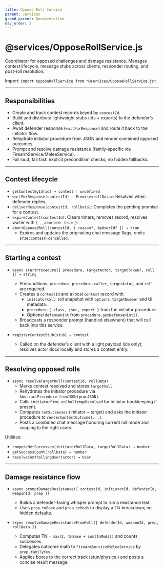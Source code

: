 ```yaml
---
title: Oppose Roll Service
parent: Services
grand_parent: Documentation
nav_order: 2
---
```


# @services/OpposeRollService.js

Coordinator for opposed challenges and damage resistance. Manages contest lifecycle, message stubs across clients, responder routing, and post-roll resolution.

Import: `import OpposeRollService from "@services/OpposeRollService.js"`.

---

## Responsibilities

- Create and track contest records keyed by `contestId`.
- Build and distribute lightweight stubs (ids + exports) to the defender’s client.
- Await defender response (`waitForResponse`) and route it back to the initiator flow.
- Rehydrate initiator procedure from JSON and render combined opposed outcomes.
- Prompt and resolve damage resistance (family-specific via FirearmService/MeleeService).
- Fail loud, fail fast: explicit precondition checks; no hidden fallbacks.

---

## Contest lifecycle

- `getContestById(id) → contest | undefined`
- `waitForResponse(contestId) → Promise<rollData>`: Resolves when defender replies.
- `deliverResponse(contestId, rollData)`: Completes the pending promise for a contest.
- `expireContest(contestId)`: Clears timers, removes record, resolves waiter with `{ __aborted: true }`.
- `abortOpposedRoll(contestId, { reason?, byUserId? }) → true`
  - Expires and updates the originating chat message flags; emits `sr3e:contest-cancelled`.

---

## Starting a contest

- `async startProcedure({ procedure, targetActor, targetToken?, roll }) → string`
  - Preconditions: `procedure`, `procedure.caller`, `targetActor`, and `roll` are required.
  - Creates a `contestId` and a local `contest` record with:
    - `initiatorRoll`: roll snapshot with `options.targetNumber` and UI metadata.
    - `procedure`: `{ class, json, export }` from the initiator procedure.
    - Optional `defenseHint` from `procedure.getDefenseHint()`.
  - Broadcasts a responder prompt (handled elsewhere) that will call back into this service.

- `registerContestStub(stub) → contest`
  - Called on the defender’s client with a light payload (ids only); resolves actor docs locally and stores a contest entry.

---

## Resolving opposed rolls

- `async resolveTargetRoll(contestId, rollData)`
  - Marks contest resolved and stores `targetRoll`.
  - Rehydrates the initiator procedure via `AbstractProcedure.fromJSON(procJSON)`.
  - Calls `initiatorProc.onChallengeResolved` for initiator bookkeeping if present.
  - Computes `netSuccesses` (initiator − target) and asks the initiator procedure to `renderContestOutcome(...)`.
  - Posts a combined chat message honoring current roll mode and scoping to the right users.

Utilities:
- `computeNetSuccesses(initiatorRollData, targetRollData) → number`
- `getSuccessCount(rollData) → number`
- `resolveControllingUser(actor) → User`

---

## Damage resistance flow

- `async promptDamageResistance({ contestId, initiatorId, defenderId, weaponId, prep })`
  - Builds a defender-facing whisper prompt to run a resistance test.
  - Uses `prep.tnBase` and `prep.tnMods` to display a TN breakdown; no hidden defaults.

- `async resolveDamageResistanceFromRoll({ defenderId, weaponId, prep, rollData })`
  - Computes TN = `max(2, tnBase + sum(tnMods))` and counts successes.
  - Delegates outcome math to `FirearmService`/`MeleeService` by `prep.familyKey`.
  - Applies boxes to the correct track (stun/physical) and posts a concise result message.